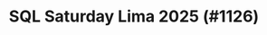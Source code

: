 ---
layout: event
title: "SQL Saturday Lima 2025 (#1126)"
subtitle: ""
tags: ["Lima", "Peru", "San Isidro", "physical", "2025", "South America"]
thumb: /assets/img/logos/Just_icon_Color_small.png
comments: false
data: SQLSat1126
---